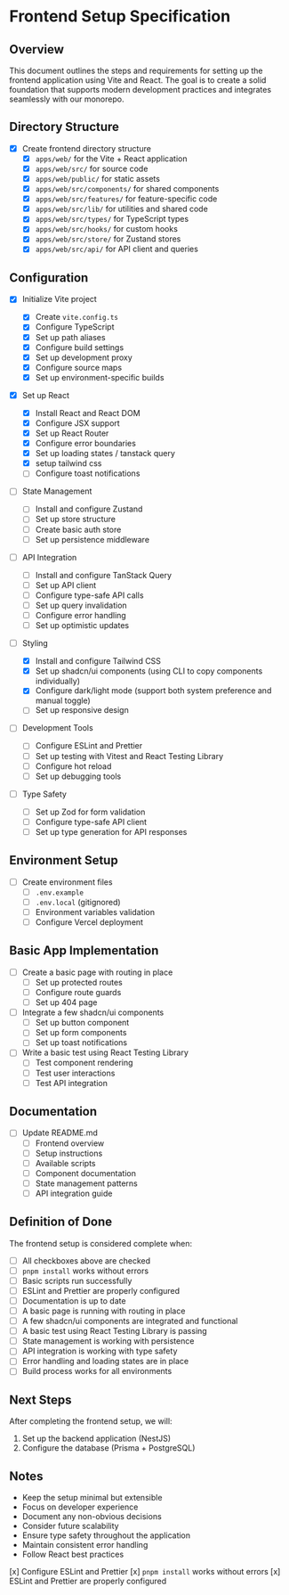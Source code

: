 # Frontend Setup Specification

## Overview

This document outlines the steps and requirements for setting up the frontend application using Vite and React. The goal is to create a solid foundation that supports modern development practices and integrates seamlessly with our monorepo.

## Directory Structure

- [x] Create frontend directory structure
  - [x] `apps/web/` for the Vite + React application
  - [x] `apps/web/src/` for source code
  - [x] `apps/web/public/` for static assets
  - [x] `apps/web/src/components/` for shared components
  - [x] `apps/web/src/features/` for feature-specific code
  - [x] `apps/web/src/lib/` for utilities and shared code
  - [x] `apps/web/src/types/` for TypeScript types
  - [x] `apps/web/src/hooks/` for custom hooks
  - [x] `apps/web/src/store/` for Zustand stores
  - [x] `apps/web/src/api/` for API client and queries

## Configuration

- [x] Initialize Vite project

  - [x] Create `vite.config.ts`
  - [x] Configure TypeScript
  - [x] Set up path aliases
  - [x] Configure build settings
  - [x] Set up development proxy
  - [x] Configure source maps
  - [x] Set up environment-specific builds

- [x] Set up React

  - [x] Install React and React DOM
  - [x] Configure JSX support
  - [x] Set up React Router
  - [x] Configure error boundaries
  - [x] Set up loading states / tanstack query
  - [x] setup tailwind css
  - [ ] Configure toast notifications

- [ ] State Management

  - [ ] Install and configure Zustand
  - [ ] Set up store structure
  - [ ] Create basic auth store
  - [ ] Set up persistence middleware

- [ ] API Integration

  - [ ] Install and configure TanStack Query
  - [ ] Set up API client
  - [ ] Configure type-safe API calls
  - [ ] Set up query invalidation
  - [ ] Configure error handling
  - [ ] Set up optimistic updates

- [ ] Styling

  - [x] Install and configure Tailwind CSS
  - [x] Set up shadcn/ui components (using CLI to copy components individually)
  - [x] Configure dark/light mode (support both system preference and manual toggle)
  - [ ] Set up responsive design

- [ ] Development Tools

  - [ ] Configure ESLint and Prettier
  - [ ] Set up testing with Vitest and React Testing Library
  - [ ] Configure hot reload
  - [ ] Set up debugging tools

- [ ] Type Safety
  - [ ] Set up Zod for form validation
  - [ ] Configure type-safe API client
  - [ ] Set up type generation for API responses

## Environment Setup

- [ ] Create environment files
  - [ ] `.env.example`
  - [ ] `.env.local` (gitignored)
  - [ ] Environment variables validation
  - [ ] Configure Vercel deployment

## Basic App Implementation

- [ ] Create a basic page with routing in place
  - [ ] Set up protected routes
  - [ ] Configure route guards
  - [ ] Set up 404 page
- [ ] Integrate a few shadcn/ui components
  - [ ] Set up button component
  - [ ] Set up form components
  - [ ] Set up toast notifications
- [ ] Write a basic test using React Testing Library
  - [ ] Test component rendering
  - [ ] Test user interactions
  - [ ] Test API integration

## Documentation

- [ ] Update README.md
  - [ ] Frontend overview
  - [ ] Setup instructions
  - [ ] Available scripts
  - [ ] Component documentation
  - [ ] State management patterns
  - [ ] API integration guide

## Definition of Done

The frontend setup is considered complete when:

- [ ] All checkboxes above are checked
- [ ] `pnpm install` works without errors
- [ ] Basic scripts run successfully
- [ ] ESLint and Prettier are properly configured
- [ ] Documentation is up to date
- [ ] A basic page is running with routing in place
- [ ] A few shadcn/ui components are integrated and functional
- [ ] A basic test using React Testing Library is passing
- [ ] State management is working with persistence
- [ ] API integration is working with type safety
- [ ] Error handling and loading states are in place
- [ ] Build process works for all environments

## Next Steps

After completing the frontend setup, we will:

1. Set up the backend application (NestJS)
2. Configure the database (Prisma + PostgreSQL)

## Notes

- Keep the setup minimal but extensible
- Focus on developer experience
- Document any non-obvious decisions
- Consider future scalability
- Ensure type safety throughout the application
- Maintain consistent error handling
- Follow React best practices

[x] Configure ESLint and Prettier
[x] `pnpm install` works without errors
[x] ESLint and Prettier are properly configured
